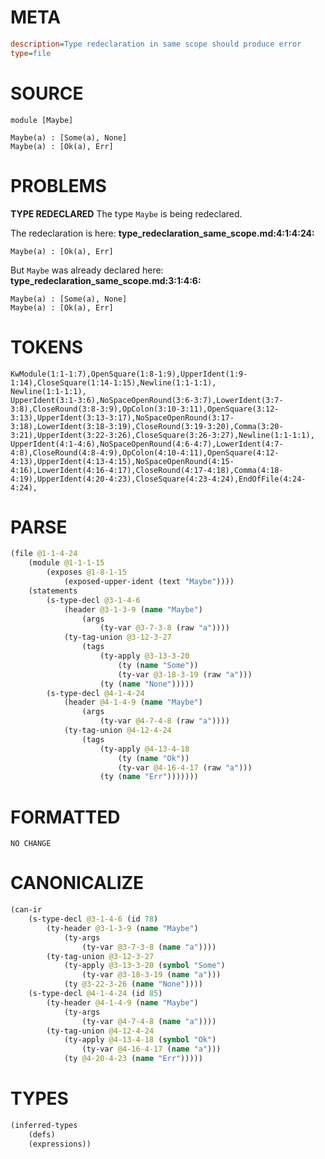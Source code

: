 # META
~~~ini
description=Type redeclaration in same scope should produce error
type=file
~~~
# SOURCE
~~~roc
module [Maybe]

Maybe(a) : [Some(a), None]
Maybe(a) : [Ok(a), Err]
~~~
# PROBLEMS
**TYPE REDECLARED**
The type ``Maybe`` is being redeclared.

The redeclaration is here:
**type_redeclaration_same_scope.md:4:1:4:24:**
```roc
Maybe(a) : [Ok(a), Err]
```

But ``Maybe`` was already declared here:
**type_redeclaration_same_scope.md:3:1:4:6:**
```roc
Maybe(a) : [Some(a), None]
Maybe(a) : [Ok(a), Err]
```


# TOKENS
~~~zig
KwModule(1:1-1:7),OpenSquare(1:8-1:9),UpperIdent(1:9-1:14),CloseSquare(1:14-1:15),Newline(1:1-1:1),
Newline(1:1-1:1),
UpperIdent(3:1-3:6),NoSpaceOpenRound(3:6-3:7),LowerIdent(3:7-3:8),CloseRound(3:8-3:9),OpColon(3:10-3:11),OpenSquare(3:12-3:13),UpperIdent(3:13-3:17),NoSpaceOpenRound(3:17-3:18),LowerIdent(3:18-3:19),CloseRound(3:19-3:20),Comma(3:20-3:21),UpperIdent(3:22-3:26),CloseSquare(3:26-3:27),Newline(1:1-1:1),
UpperIdent(4:1-4:6),NoSpaceOpenRound(4:6-4:7),LowerIdent(4:7-4:8),CloseRound(4:8-4:9),OpColon(4:10-4:11),OpenSquare(4:12-4:13),UpperIdent(4:13-4:15),NoSpaceOpenRound(4:15-4:16),LowerIdent(4:16-4:17),CloseRound(4:17-4:18),Comma(4:18-4:19),UpperIdent(4:20-4:23),CloseSquare(4:23-4:24),EndOfFile(4:24-4:24),
~~~
# PARSE
~~~clojure
(file @1-1-4-24
	(module @1-1-1-15
		(exposes @1-8-1-15
			(exposed-upper-ident (text "Maybe"))))
	(statements
		(s-type-decl @3-1-4-6
			(header @3-1-3-9 (name "Maybe")
				(args
					(ty-var @3-7-3-8 (raw "a"))))
			(ty-tag-union @3-12-3-27
				(tags
					(ty-apply @3-13-3-20
						(ty (name "Some"))
						(ty-var @3-18-3-19 (raw "a")))
					(ty (name "None")))))
		(s-type-decl @4-1-4-24
			(header @4-1-4-9 (name "Maybe")
				(args
					(ty-var @4-7-4-8 (raw "a"))))
			(ty-tag-union @4-12-4-24
				(tags
					(ty-apply @4-13-4-18
						(ty (name "Ok"))
						(ty-var @4-16-4-17 (raw "a")))
					(ty (name "Err")))))))
~~~
# FORMATTED
~~~roc
NO CHANGE
~~~
# CANONICALIZE
~~~clojure
(can-ir
	(s-type-decl @3-1-4-6 (id 78)
		(ty-header @3-1-3-9 (name "Maybe")
			(ty-args
				(ty-var @3-7-3-8 (name "a"))))
		(ty-tag-union @3-12-3-27
			(ty-apply @3-13-3-20 (symbol "Some")
				(ty-var @3-18-3-19 (name "a")))
			(ty @3-22-3-26 (name "None"))))
	(s-type-decl @4-1-4-24 (id 85)
		(ty-header @4-1-4-9 (name "Maybe")
			(ty-args
				(ty-var @4-7-4-8 (name "a"))))
		(ty-tag-union @4-12-4-24
			(ty-apply @4-13-4-18 (symbol "Ok")
				(ty-var @4-16-4-17 (name "a")))
			(ty @4-20-4-23 (name "Err")))))
~~~
# TYPES
~~~clojure
(inferred-types
	(defs)
	(expressions))
~~~